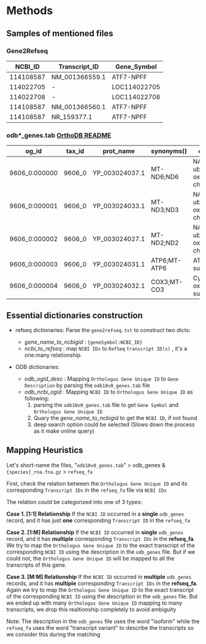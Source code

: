 # **Methods**

## Samples of mentioned files

### Gene2Refseq

| NCBI_ID   | Transcript_ID  | Gene_Symbol    |
|-----------|----------------|----------------|
| 114108587 | NM_001366559.1 | ATF7-NPFF      |
| 114022705 | -              | LOC114022705   |
| 114022708 | -              | LOC114022708   |
| 114108587 | NM_001366560.1 | ATF7-NPFF      |
| 114108587 | NR_159377.1    | ATF7-NPFF      |

### odb*_genes.tab [OrthoDB README](https://v100.orthodb.org/download/README.txt)

| og_id         | tax_id | prot_name      | synonyms()   | description                            |
|---------------|--------|----------------|--------------|----------------------------------------|
| 9606_0:000000 | 9606_0 | YP_003024037.1 | MT-ND6;ND6   | NADH-ubiquinone oxidoreductase chain 6 |
| 9606_0:000001 | 9606_0 | YP_003024033.1 | MT-ND3;ND3   | NADH-ubiquinone oxidoreductase chain 3 |
| 9606_0:000002 | 9606_0 | YP_003024027.1 | MT-ND2;ND2   | NADH-ubiquinone oxidoreductase chain 2 |
| 9606_0:000003 | 9606_0 | YP_003024031.1 | ATP6;MT-ATP6 | ATP synthase subunit a                 |
| 9606_0:000004 | 9606_0 | YP_003024032.1 | COX3;MT-CO3  | Cytochrome c oxidase subunit 3         |

## Essential dictionaries construction

- refseq dictionaries: Parse the `gene2refseq.txt` to construct two dicts:
  - *gene_name_to_ncbigid* : `{geneSymbol:NCBI_ID}`
  - *ncbi_to_refseq* : map `NCBI IDs` to `RefSeq` `transcript ID(s)` , it's a one:many relationship.

- ODB dictionaries: 
  - *odb_ogid_desc* : Mapping `Orthologus Gene Unique ID` to `Gene Description` by parsing the `odb10v0_genes.tab` file
  - *odb_ncbi_ogid* : Mapping `NCBI ID` to `Orthologus Gene Unique ID` as following:
      1. parsing the `odb10v0_genes.tab` file to get `Gene Symbol` and `Orthologus Gene Unique ID`
      2. Quary the *gene_name_to_ncbigid* to get the `NCBI ID`, if not found
      3. deep search option could be selected (Slows down the process as it make online query)
  

## Mapping Heuristics

 Let's short-name the files, "`odb10v0_genes.tab`" > odb_genes & `{species}_rna.fna.gz` > `refseq_fa`

 First, check the relation between the `Orthologus Gene Unique ID` and its corresponding `Transcript IDs` in the `refseq_fa` file via `NCBI IDs`

 The relation could be categorized into one of 3 types:
 
**Case 1. [1:1] Relationship**   If the `NCBI ID` occurred in a **single** `odb_genes` record, and it has just **one** corresponding `Transcript ID` in the `refseq_fa`

**Case 2. [1:M] Relationship** If the `NCBI ID` occurred in **single** `odb_genes` record, and it has **multiple** corresponding `Transcript IDs` in the **refseq_fa**. We try to map the `Orthologus Gene Unique ID` to the exact transcript of the corresponding `NCBI ID` using the description in the `odb_genes` file. But if we could not, the `Orthologus Gene Unique ID` will be mapped to all the transcripts of this gene. 

**Case 3. [M:M] Relationship** If the `NCBI ID` occurred in **multiple** `odb_genes` records,   and it has **multiple** corresponding `Transcript IDs` in the **refseq_fa**. Again we try to map the `Orthologus Gene Unique ID` to the exact transcript of the corresponding `NCBI ID` using the description in the `odb_genes` file. But we ended up with many `Orthologus Gene Unique ID` mapping to many transcripts, we drop this realtionship completely to avoid ambiguity 

Note: The description in the `odb_genes` file uses the word "isoform" while the `refseq_fa` uses the word "transcript variant" to describe the transcripts so we consider this during the matching
